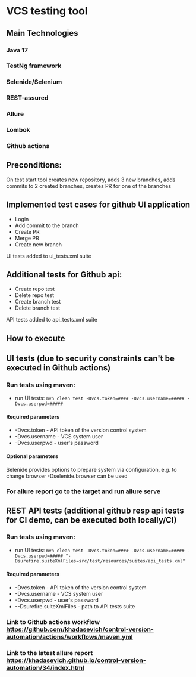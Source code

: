 # VCS testing tool
## Main Technologies
### Java 17
### TestNg framework
### Selenide/Selenium
### REST-assured
### Allure
### Lombok
### Github actions

Preconditions:
- 
On test start tool creates new repository, adds 3 new branches, adds commits to 2 created branches, creates PR for one of the branches

Implemented test cases for github UI application
- 
- Login
- Add commit to the branch
- Create PR
- Merge PR
- Create new branch

UI tests added to ui_tests.xml suite

Additional tests for Github api:
-
- Create repo test
- Delete repo test
- Create branch test
- Delete branch test

API tests added to api_tests.xml suite

## How to execute
## UI tests (due to security constraints can't be executed in Github actions)
### Run tests using maven:
- run UI tests: `mvn clean test -Dvcs.token=#### -Dvcs.username=##### -Dvcs.userpwd=#####`
#### Required parameters
- -Dvcs.token - API token of the version control system
- -Dvcs.username - VCS system user
- -Dvcs.userpwd - user's password

#### Optional parameters
Selenide provides options to prepare system via configuration, e.g. to change browser -Dselenide.browser can be used

### For allure report go to the target and run allure serve

## REST API tests (additional github resp api tests for CI demo, can be executed both locally/CI)
### Run tests using maven:
- run UI tests: `mvn clean test -Dvcs.token=#### -Dvcs.username=##### -Dvcs.userpwd=##### "-Dsurefire.suiteXmlFiles=src/test/resources/suites/api_tests.xml"`
#### Required parameters
- -Dvcs.token - API token of the version control system
- -Dvcs.username - VCS system user
- -Dvcs.userpwd - user's password
- --Dsurefire.suiteXmlFiles - path to API tests suite

### Link to Github actions workflow https://github.com/khadasevich/control-version-automation/actions/workflows/maven.yml
### Link to the latest allure report https://khadasevich.github.io/control-version-automation/34/index.html

